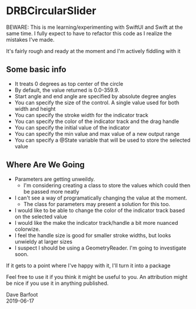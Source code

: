 # DRBCircularSlider

BEWARE: This is me learning/experimenting with SwiftUI and Swift at the same time.
I fully expect to have to refactor this code as I realize the mistakes I've made.

It's fairly rough and ready at the moment and I'm actively fiddling with it

## Some basic info

* It treats 0 degrees as top center of the circle
* By default, the value returned is 0.0-359.9.
* Start angle and end angle are specified by absolute degree angles
* You can specify the size of the control. A single value used for both width and height
* You can specify the stroke width for the indicator track
* You can specify the color of the indicator track and the drag handle
* You can specify the initial value of the indicator
* You can specify the min value and max value of a new output range
* You can specify a @State variable that will be used to store the selected value

## Where Are We Going

* Parameters are getting unweildy.
  * I'm considering creating a class to store the values which could then be passed more neatly
* I can't see a way of programatically changing the value at the moment.
  * The class for parameters may present a solution for this too.
* I would like to be able to change the color of the indicator track based on the selected value
* I would like the make the indicator track/handle a bit more nuanced colorwize.
* I feel the handle size is good for smaller stroke widths, but looks unwieldy at larger sizes
* I suspect I should be using a GeometryReader. I'm going to investigate soon.

If it gets to a point where I've happy with it, I'll turn it into a package

Feel free to use it if you think it might be useful to you. An attribution might
be nice if you use it in anything published.

Dave Barfoot  
2019-06-17
